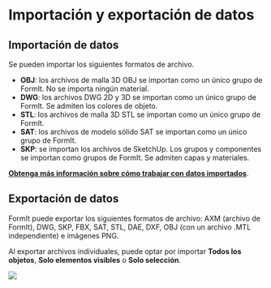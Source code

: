 # Importación y exportación de datos

## Importación de datos

Se pueden importar los siguientes formatos de archivo.

* **OBJ**: los archivos de malla 3D OBJ se importan como un único grupo de FormIt. No se importa ningún material.
* **DWG**: los archivos DWG 2D y 3D se importan como un único grupo de FormIt. Se admiten los colores de objeto.
* **STL**: los archivos de malla 3D STL se importan como un único grupo de FormIt.
* **SAT**: los archivos de modelo sólido SAT se importan como un único grupo de FormIt.
* **SKP**: se importan los archivos de SketchUp. Los grupos y componentes se importan como grupos de FormIt. Se admiten capas y materiales.&#x20;

[**Obtenga más información sobre cómo trabajar con datos importados**](../formit-primer/part-i/import-export-and-content-library.md).

## Exportación de datos

FormIt puede exportar los siguientes formatos de archivo: AXM (archivo de FormIt), DWG, SKP, FBX, SAT, STL, DAE, DXF, OBJ (con un archivo .MTL independiente) e imágenes PNG.

Al exportar archivos individuales, puede optar por importar **Todos los objetos**, **Solo elementos visibles** o **Solo selección**.

![](<../.gitbook/assets/export\_window (1).png>)
